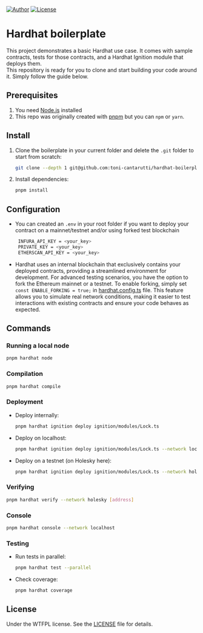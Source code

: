 [authorBadge]: https://img.shields.io/badge/Author-Toni%20CANTARUTTI-blue
[authorLink]: https://github.com/toni-cantarutti?tab=repositories
[licenseBadge]: https://img.shields.io/badge/License-WTFPL-brightgreen.svg
[licenseLink]: LICENSE
[nodejs]: https://nodejs.org/en/download/package-manager
[pnpm]: https://pnpm.io/installation

[![Author][authorBadge]][authorLink]
[![License][licenseBadge]][licenseLink]

# Hardhat boilerplate

This project demonstrates a basic Hardhat use case. It comes with sample contracts, tests for those contracts, and a Hardhat Ignition module that deploys them.<br>
This repository is ready for you to clone and start building your code around it. Simply follow the guide below.

## Prerequisites

1. You need [Node.js][nodejs] installed
1. This repo was originally created with [pnpm][pnpm] but you can `npm` or `yarn`.

## Install

1. Clone the boilerplate in your current folder and delete the `.git` folder to start from scratch:

    ```bash
    git clone --depth 1 git@github.com:toni-cantarutti/hardhat-boilerplate.git . && rm -rf .git
    ```

1. Install dependencies:

      ```bash
      pnpm install
      ```

## Configuration

* You can created an `.env` in your root folder if you want to deploy your contract on a mainnet/testnet and/or using forked test blockchain

  ```bash
   INFURA_API_KEY = <your_key>
   PRIVATE_KEY = <your_key>
   ETHERSCAN_API_KEY = <your_key>
   ```

* Hardhat uses an internal blockchain that exclusively contains your deployed contracts, providing a streamlined environment for development. For advanced testing scenarios, you have the option to fork the Ethereum mainnet or a testnet. To enable forking, simply set `const ENABLE_FORKING = true;` in [hardhat.config.ts](hardhat.config.ts) file. This feature allows you to simulate real network conditions, making it easier to test interactions with existing contracts and ensure your code behaves as expected.

## Commands

### Running a local node

```bash
pnpm hardhat node
```

### Compilation

```bash
pnpm hardhat compile
```

### Deployment

* Deploy internally:

   ```bash
   pnpm hardhat ignition deploy ignition/modules/Lock.ts
   ```

* Deploy on localhost:

   ```bash
   pnpm hardhat ignition deploy ignition/modules/Lock.ts --network localhost
   ```

* Deploy on a testnet (on Holesky here):

   ```bash
   pnpm hardhat ignition deploy ignition/modules/Lock.ts --network holesky
   ```

### Verifying

   ```bash
   pnpm hardhat verify --network holesky [address]
   ```

### Console

   ```bash
   pnpm hardhat console --network localhost
   ```

### Testing

* Run tests in parallel:

   ```bash
   pnpm hardhat test --parallel
   ```

* Check coverage:

   ```bash
  pnpm hardhat coverage
   ```

## License

Under the WTFPL license. See the [LICENSE][licenseLink] file for details.
